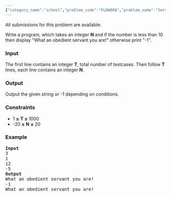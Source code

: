 ```yaml
---
{"category_name":"school","problem_code":"FLOW008","problem_name":"Servant","languages_supported":{"0":"ADA","1":"ASM","2":"BASH","3":"BF","4":"C","5":"C99 strict","6":"CAML","7":"CLOJ","8":"CLPS","9":"CPP 4.3.2","10":"CPP 4.9.2","11":"CPP14","12":"CS2","13":"D","14":"ERL","15":"FORT","16":"FS","17":"GO","18":"HASK","19":"ICK","20":"ICON","21":"JAVA","22":"JS","23":"LISP clisp","24":"LISP sbcl","25":"LUA","26":"NEM","27":"NICE","28":"NODEJS","29":"PAS fpc","30":"PAS gpc","31":"PERL","32":"PERL6","33":"PHP","34":"PIKE","35":"PRLG","36":"PYPY","37":"PYTH","38":"PYTH 3.4","39":"RUBY","40":"SCALA","41":"SCM chicken","42":"SCM guile","43":"SCM qobi","44":"ST","45":"TCL","46":"TEXT","47":"WSPC"},"max_timelimit":1,"source_sizelimit":50000,"problem_author":"vicky002","problem_tester":null,"date_added":"27-04-2015","tags":{"0":"vicky002"},"time":{"view_start_date":1436519986,"submit_start_date":1436519986,"visible_start_date":1436519986,"end_date":1735669800},"layout":"problem"}
---
```

<span class="solution-visible-txt">All submissions for this problem are available.</span><p>
Write a program, which takes an integer <b>N</b> and if the number is less than 10 then display "What an obedient servant you are!" otherwise print "-1".
</p>
<h3>Input</h3>
<p>
The first line contains an integer <b>T</b>, total number of testcases. Then follow <b>T</b> lines, each line contains an integer <b>N</b>.
</p>
<h3>Output</h3>
<p>Output the given string or -1 depending on conditions.</p>
<h3>Constraints</h3>
<ul>
<li>1 <b>≤</b> <b>T</b> <b>≤</b> 1000</li>
<li>-20 <b>≤</b> <b>N</b> <b>≤</b> 20</li>
</ul>
<h3>Example</h3>
<pre>
<b>Input</b>
3 
1
12
-5
<b>Output</b>
What an obedient servant you are!
-1
What an obedient servant you are!
</pre>